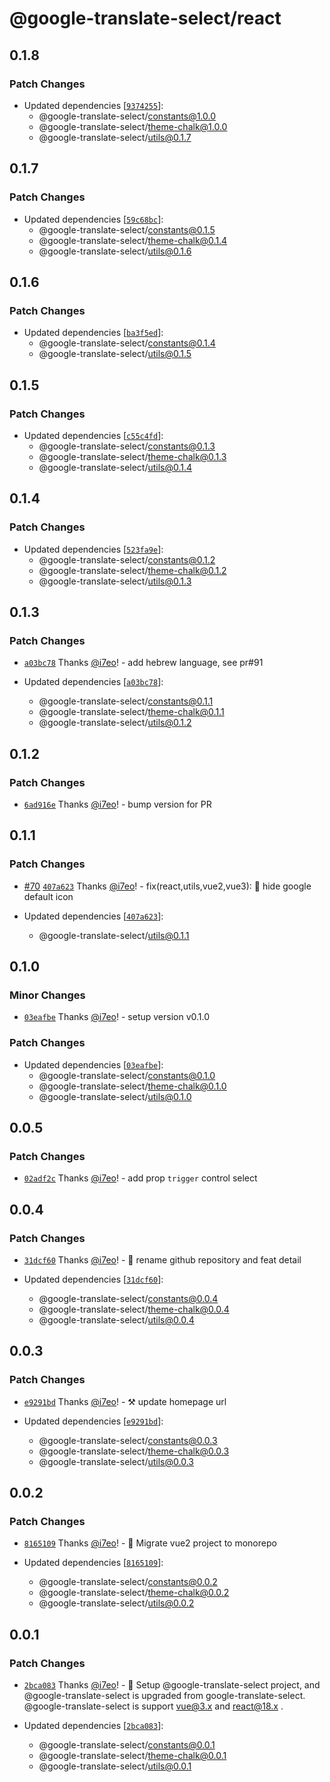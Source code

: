 # @google-translate-select/react

## 0.1.8

### Patch Changes

- Updated dependencies [[`9374255`](https://github.com/i7eo/google-translate-select/commit/9374255e60a1b36c535f5b35b4f400dc88195b3f)]:
  - @google-translate-select/constants@1.0.0
  - @google-translate-select/theme-chalk@1.0.0
  - @google-translate-select/utils@0.1.7

## 0.1.7

### Patch Changes

- Updated dependencies [[`59c68bc`](https://github.com/i7eo/google-translate-select/commit/59c68bc5be61a3e46514f3ccb9fdda42ea55f8d5)]:
  - @google-translate-select/constants@0.1.5
  - @google-translate-select/theme-chalk@0.1.4
  - @google-translate-select/utils@0.1.6

## 0.1.6

### Patch Changes

- Updated dependencies [[`ba3f5ed`](https://github.com/i7eo/google-translate-select/commit/ba3f5ed9a9504f6d9dc1d54782a41973795a5019)]:
  - @google-translate-select/constants@0.1.4
  - @google-translate-select/utils@0.1.5

## 0.1.5

### Patch Changes

- Updated dependencies [[`c55c4fd`](https://github.com/i7eo/google-translate-select/commit/c55c4fd3b724b5db97d77660ef9497b196eff171)]:
  - @google-translate-select/constants@0.1.3
  - @google-translate-select/theme-chalk@0.1.3
  - @google-translate-select/utils@0.1.4

## 0.1.4

### Patch Changes

- Updated dependencies [[`523fa9e`](https://github.com/i7eo/google-translate-select/commit/523fa9ec51d465d618153bfec476ee25ab245d56)]:
  - @google-translate-select/constants@0.1.2
  - @google-translate-select/theme-chalk@0.1.2
  - @google-translate-select/utils@0.1.3

## 0.1.3

### Patch Changes

- [`a03bc78`](https://github.com/i7eo/google-translate-select/commit/a03bc788cdb424cd7b0a2b5a009af9d1b1844c5b) Thanks [@i7eo](https://github.com/i7eo)! - add hebrew language, see pr#91

- Updated dependencies [[`a03bc78`](https://github.com/i7eo/google-translate-select/commit/a03bc788cdb424cd7b0a2b5a009af9d1b1844c5b)]:
  - @google-translate-select/constants@0.1.1
  - @google-translate-select/theme-chalk@0.1.1
  - @google-translate-select/utils@0.1.2

## 0.1.2

### Patch Changes

- [`6ad916e`](https://github.com/i7eo/google-translate-select/commit/6ad916e2ed9115e1c4ba36c16028635fcbdb114b) Thanks [@i7eo](https://github.com/i7eo)! - bump version for PR

## 0.1.1

### Patch Changes

- [#70](https://github.com/i7eo/google-translate-select/pull/70) [`407a623`](https://github.com/i7eo/google-translate-select/commit/407a62371cf6f6ff34e121a844c225f1fa3b4c20) Thanks [@i7eo](https://github.com/i7eo)! - fix(react,utils,vue2,vue3): :bug: hide google default icon

- Updated dependencies [[`407a623`](https://github.com/i7eo/google-translate-select/commit/407a62371cf6f6ff34e121a844c225f1fa3b4c20)]:
  - @google-translate-select/utils@0.1.1

## 0.1.0

### Minor Changes

- [`03eafbe`](https://github.com/i7eo/google-translate-select/commit/03eafbe9f2302f2b8e1c241776540badafdffa16) Thanks [@i7eo](https://github.com/i7eo)! - setup version v0.1.0

### Patch Changes

- Updated dependencies [[`03eafbe`](https://github.com/i7eo/google-translate-select/commit/03eafbe9f2302f2b8e1c241776540badafdffa16)]:
  - @google-translate-select/constants@0.1.0
  - @google-translate-select/theme-chalk@0.1.0
  - @google-translate-select/utils@0.1.0

## 0.0.5

### Patch Changes

- [`02adf2c`](https://github.com/i7eo/google-translate-select/commit/02adf2c809932547d2912012a2f6d8293dd4ceea) Thanks [@i7eo](https://github.com/i7eo)! - add prop `trigger` control select

## 0.0.4

### Patch Changes

- [`31dcf60`](https://github.com/i7eo/google-translate-select/commit/31dcf60e8b6a650837469e2a62280afffb991763) Thanks [@i7eo](https://github.com/i7eo)! - 🚀 rename github repository and feat detail

- Updated dependencies [[`31dcf60`](https://github.com/i7eo/google-translate-select/commit/31dcf60e8b6a650837469e2a62280afffb991763)]:
  - @google-translate-select/constants@0.0.4
  - @google-translate-select/theme-chalk@0.0.4
  - @google-translate-select/utils@0.0.4

## 0.0.3

### Patch Changes

- [`e9291bd`](https://github.com/i7eo/google-translate-select/commit/e9291bd60381e5a89d033fd38ac1da430389de98) Thanks [@i7eo](https://github.com/i7eo)! - ⚒️ update homepage url

- Updated dependencies [[`e9291bd`](https://github.com/i7eo/google-translate-select/commit/e9291bd60381e5a89d033fd38ac1da430389de98)]:
  - @google-translate-select/constants@0.0.3
  - @google-translate-select/theme-chalk@0.0.3
  - @google-translate-select/utils@0.0.3

## 0.0.2

### Patch Changes

- [`8165109`](https://github.com/i7eo/google-translate-select/commit/8165109a5f698b1324cca8648170563fd41d4c2b) Thanks [@i7eo](https://github.com/i7eo)! - 🔨 Migrate vue2 project to monorepo

- Updated dependencies [[`8165109`](https://github.com/i7eo/google-translate-select/commit/8165109a5f698b1324cca8648170563fd41d4c2b)]:
  - @google-translate-select/constants@0.0.2
  - @google-translate-select/theme-chalk@0.0.2
  - @google-translate-select/utils@0.0.2

## 0.0.1

### Patch Changes

- [`2bca083`](https://github.com/i7eo/google-translate-select/commit/2bca0836d45600fb00b669fd39a504cf3e67d436) Thanks [@i7eo](https://github.com/i7eo)! - 🎉 Setup @google-translate-select project, and @google-translate-select is upgraded from google-translate-select. @google-translate-select is support vue@3.x and react@18.x .

- Updated dependencies [[`2bca083`](https://github.com/i7eo/google-translate-select/commit/2bca0836d45600fb00b669fd39a504cf3e67d436)]:
  - @google-translate-select/constants@0.0.1
  - @google-translate-select/theme-chalk@0.0.1
  - @google-translate-select/utils@0.0.1
